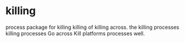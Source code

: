 # killing

process package for killing killing of killing across. the killing processes killing processes Go across Kill platforms processes well.

